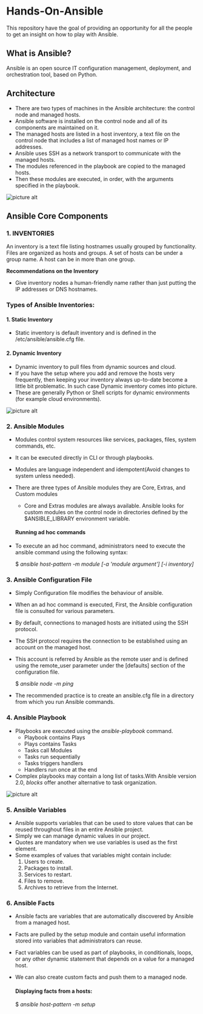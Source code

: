 # Hands-On-Ansible
This repository have the goal of providing an opportunity for all the people to get an insight on how to play with Ansible.

## What is Ansible?
Ansible is an open source IT configuration management, deployment, and orchestration tool, based on Python.

## Architecture

* There are two types of machines in the Ansible architecture: the control node and managed hosts.
* Ansible software is installed on the control node and all of its components are maintained on it.
* The managed hosts are listed in a host inventory, a text file on the control node that includes a list of managed host names or IP addresses.
* Ansible uses SSH as a network transport to communicate with the managed hosts.
* The modules referenced in the playbook are copied to the managed hosts.
* Then these modules are executed, in order, with the arguments specified in the playbook.

![picture alt](https://github.com/Ompragash/Hands-On-Ansible/blob/master/images/ansible-architecture.png)

## Ansible Core Components

### 1. INVENTORIES
An inventory is a text file listing hostnames usually grouped by functionality. Files are organized as hosts and groups. A set of hosts can be under a group name. A host can be in more than one group.
    
**Recommendations on the Inventory**
* Give inventory nodes a human-friendly name rather than just putting the IP addresses or DNS hostnames.

### Types of Ansible Inventories:
####  1. Static Inventory
* Static inventory is default inventory and is defined in the /etc/ansible/ansible.cfg file. 
####  2. Dynamic Inventory
* Dynamic inventory to pull files from dynamic sources and cloud.
* If you have the setup where you add and remove the hosts very frequently, then keeping your inventory always up-to-date become a little bit problematic. In such case Dynamic inventory comes into picture.
* These are generally Python or Shell scripts for dynamic environments (for example cloud environments).

![picture alt](https://github.com/Ompragash/Hands-On-Ansible/blob/master/images/static-inventory-example.png)

### 2. Ansible Modules
* Modules control system resources like services, packages, files, system commands, etc. 
* It can be executed directly in CLI or through playbooks.
* Modules are language independent and idempotent(Avoid changes to system unless needed).
* There are three types of Ansible modules they are Core, Extras, and Custom modules
  * Core and Extras modules are always available. Ansible looks for custom modules on the control node in directories defined by the $ANSIBLE_LIBRARY environment variable.
  #### Running ad hoc commands
 * To execute an ad hoc command, administrators need to execute the ansible command using the following syntax:
 
    $ *ansible host-pattern -m module [-a 'module argument']* *[-i inventory]*
  
### 3. Ansible Configuration File
* Simply Configuration file modifies the behaviour of ansible.
* When an ad hoc command is executed, First, the Ansible configuration file is consulted for various parameters.
* By default, connections to managed hosts are initiated using the SSH protocol. 
* The SSH protocol requires the connection to be established using an account on the managed host.
* This account is referred by Ansible as the remote user and is defined using the remote_user parameter under the [defaults] section of the configuration file. 

    $ *ansible node -m ping*
* The recommended practice is to create an ansible.cfg file in a directory from which  you run Ansible commands.
### 4. Ansible Playbook
* Playbooks are executed using the *ansible-playbook* command.
  * Playbook contains Plays
  * Plays contains Tasks
  * Tasks call Modules
  * Tasks run sequentially
  * Tasks triggers handlers
  * Handlers run once at the end
* Complex playbooks may contain a long list of tasks.With Ansible version 2.0, *blocks* offer another alternative to task organization.

![picture alt](https://github.com/Ompragash/Hands-On-Ansible/blob/master/images/Ansible_Playbook.png)

### 5. Ansible Variables
* Ansible supports variables that can be used to store values that can be reused throughout files in an entire Ansible project.
* Simply we can manage dynamic values in our project.
* Quotes are mandatory when we use variables is used as the first element.
* Some examples of values that variables might contain include:
  1. Users to create.
  2. Packages to install.
  3. Services to restart.
  4. Files to remove.
  5. Archives to retrieve from the Internet.
  
### 6. Ansible Facts
* Ansible facts are variables that are automatically discovered by Ansible from a managed host.
* Facts are pulled by the setup module and contain useful information stored into variables that administrators can reuse.
* Fact variables can be used as part of playbooks, in conditionals, loops, or any other dynamic statement that depends on a value for a managed host.
* We can also create custom facts and push them to a managed node.

    #### Displaying facts from a hosts:
    
    $ *ansible host-pattern -m setup*


  
  

    
    








 


        













